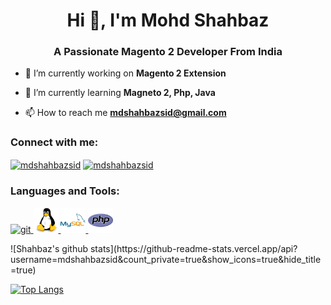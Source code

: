 <h1 align="center">Hi 👋, I'm Mohd Shahbaz</h1>
<h3 align="center">A Passionate Magento 2 Developer From India</h3>

- 🔭 I’m currently working on **Magento 2 Extension**

- 🌱 I’m currently learning **Magneto 2, Php, Java**

- 📫 How to reach me **mdshahbazsid@gmail.com**

<h3 align="left">Connect with me:</h3>
<p align="left">
<a href="https://twitter.com/mdshahbazsid" target="blank"><img align="center" src="https://cdn.jsdelivr.net/npm/simple-icons@3.0.1/icons/twitter.svg" alt="mdshahbazsid" height="30" width="40" /></a>
<a href="https://linkedin.com/in/mdshahbazsid" target="blank"><img align="center" src="https://cdn.jsdelivr.net/npm/simple-icons@3.0.1/icons/linkedin.svg" alt="mdshahbazsid" height="30" width="40" /></a>
</p>

<h3 align="left">Languages and Tools:</h3>
<p align="left"> <a href="https://git-scm.com/" target="_blank"> <img src="https://www.vectorlogo.zone/logos/git-scm/git-scm-icon.svg" alt="git" width="40" height="40"/> </a> <a href="https://www.linux.org/" target="_blank"> <img src="https://raw.githubusercontent.com/devicons/devicon/master/icons/linux/linux-original.svg" alt="linux" width="40" height="40"/> </a> <a href="https://www.mysql.com/" target="_blank"> <img src="https://raw.githubusercontent.com/devicons/devicon/master/icons/mysql/mysql-original-wordmark.svg" alt="mysql" width="40" height="40"/> </a> <a href="https://www.php.net" target="_blank"> <img src="https://raw.githubusercontent.com/devicons/devicon/master/icons/php/php-original.svg" alt="php" width="40" height="40"/> </a> </p>
![Shahbaz's github stats](https://github-readme-stats.vercel.app/api?username=mdshahbazsid&count_private=true&show_icons=true&hide_title=true)

[![Top Langs](https://github-readme-stats.vercel.app/api/top-langs/?username=mdshahbazsid&layout=compact&hide_title=true)](https://github.com/mdshahbazsid/magento2)
